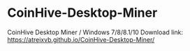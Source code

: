 # CoinHive-Desktop-Miner
CoinHive Desktop Miner / Windows 7/8/8.1/10
Download link: https://atreixvb.github.io/CoinHive-Desktop-Miner/
